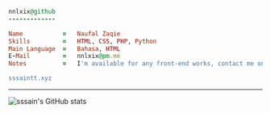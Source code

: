 ```ruby
nnlxix@github
-------------

Name           =   Naufal Zaqie
Skills         =   HTML, CSS, PHP, Python
Main Language  =   Bahasa, HTML
E-Mail         =   nnlxix@pm.me
Notes          =   I'm available for any front-end works, contact me on email.

sssaintt.xyz


```
<hr>

![sssain's GitHub stats](https://github-readme-stats.vercel.app/api/top-langs/?username=sssain&theme=tokyonight)
